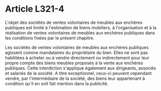# Article L321-4

L'objet des sociétés de ventes volontaires de meubles aux enchères publiques est limité à l'estimation de biens mobiliers, à l'organisation et à la réalisation de ventes volontaires de meubles aux enchères publiques dans les conditions fixées par le présent chapitre.

Les sociétés de ventes volontaires de meubles aux enchères publiques agissent comme mandataires du propriétaire du bien. Elles ne sont pas habilitées à acheter ou à vendre directement ou indirectement pour leur propre compte des biens meubles proposés à la vente aux enchères publiques. Cette interdiction s'applique également aux dirigeants, associés et salariés de la société. A titre exceptionnel, ceux-ci peuvent cependant vendre, par l'intermédiaire de la société, des biens leur appartenant à condition qu'il en soit fait mention dans la publicité.
